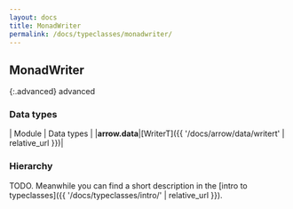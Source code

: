 ```yaml
---
layout: docs
title: MonadWriter
permalink: /docs/typeclasses/monadwriter/
---
```


## MonadWriter

{:.advanced}
advanced

### Data types

| Module | Data types |
|__arrow.data__|[WriterT]({{ '/docs/arrow/data/writert' | relative_url }})|

### Hierarchy

<canvas id="hierarchy-diagram"></canvas>
<script>
  drawNomNomlDiagram('hierarchy-diagram', 'diagram.nomnol')
</script>



TODO. Meanwhile you can find a short description in the [intro to typeclasses]({{ '/docs/typeclasses/intro/' | relative_url }}).
